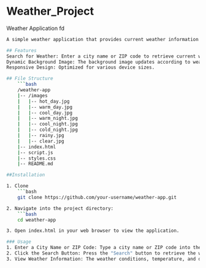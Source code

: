 # Weather_Project
 Weather Application fd

```bash
A simple weather application that provides current weather information based on user input. This app fetches real-time weather data using the WeatherStack API and displays it with a dynamic background image that changes based on weather conditions, time of day, and temperature.

## Features 
Search for Weather: Enter a city name or ZIP code to retrieve current weather information.
Dynamic Background Image: The background image updates according to weather conditions, time of day, and temperature.
Responsive Design: Optimized for various device sizes.

## File Structure
    ```bash
    /weather-app
    |-- /images
    |   |-- hot_day.jpg
    |   |-- warm_day.jpg
    |   |-- cool_day.jpg
    |   |-- warm_night.jpg
    |   |-- cool_night.jpg
    |   |-- cold_night.jpg
    |   |-- rainy.jpg
    |   |-- clear.jpg
    |-- index.html
    |-- script.js
    |-- styles.css
    |-- README.md

##Installation

1. Clone 
    ```bash
    git clone https://github.com/your-username/weather-app.git

2. Navigate into the project directory:
    ```bash
    cd weather-app

3. Open index.html in your web browser to view the application.

### Usage
1. Enter a City Name or ZIP Code: Type a city name or ZIP code into the input field.
2. Click the Search Button: Press the "Search" button to retrieve the weather data.
3. View Weather Information: The weather conditions, temperature, and description will be displayed. The background image will change based on the current weather.